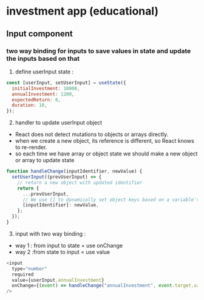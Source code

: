 # investment app (educational)

## Input component

### two way binding for inputs to save values in state and update the inputs based on that

1. define userInput state :

```js
const [userInput, setUserInput] = useState({
  initialInvestment: 10000,
  annualInvestment: 1200,
  expectedReturn: 6,
  duration: 10,
});
```

2. handler to update userInput object

- React does not detect mutations to objects or arrays directly.
- when we create a new object, its reference is different, so React knows to re-render.
- so each time we have array or object state we should make a new object or array to update state

```js
function handleChange(inputIdentifier, newValue) {
  setUserInput((prevUserInput) => {
    // return a new object with updated identifier
    return {
      ...prevUserInput,
      // We use [] to dynamically set object keys based on a variable's value instead of treating it as a literal string.
      [inputIdentifier]: newValue,
    };
  });
}
```

3. input with two way binding :
* way 1 : from input to state = use onChange 
* way 2 :from state to input = use value 
```js
<input
  type="number"
  required
  value={userInput.annualInvestment}
  onChange={(event) => handleChange("annualInvestment", event.target.value)}
/>
```
